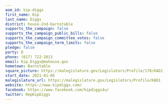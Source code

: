 ```yaml
---
aom_id: kip-diggs
first_name: Kip
last_name: Diggs
district: house-2nd-barnstable
supports_the_campaign: false
supports_the_campaign_public_bills: false
supports_the_campaign_committee_votes: false
supports_the_campaign_term_limits: false
pledge: false
party: D
phone: (617) 722-2013
email: Kip.Diggs@mahouse.gov
hometown: Barnstable
square_picture: https://malegislature.gov/Legislators/Profile/170/KAD1.jpg
start_date: 2021-01-05
malegislature_url: https://malegislature.gov/Legislators/Profile/KAD1
website: https://www.kipdiggs.com/
facebook: https://www.facebook.com/kipdiggs4u/
twitter: RepKipDiggs
---
```


